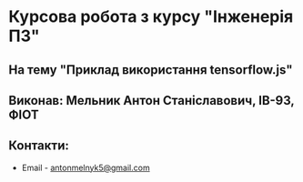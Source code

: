 # Курсова робота з курсу "Інженерія ПЗ"

## На тему "Приклад використання tensorflow.js"

## Виконав: Мельник Антон Станіславович, ІВ-93, ФІОТ

## Контакти: 

* Email - antonmelnyk5@gmail.com
